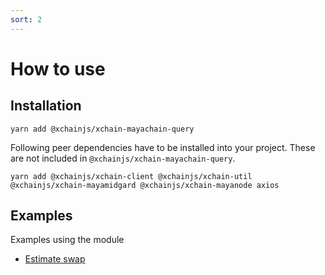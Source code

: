 ```yaml
---
sort: 2
---
```


# How to use

## Installation

```
yarn add @xchainjs/xchain-mayachain-query
```

Following peer dependencies have to be installed into your project. These are not included in `@xchainjs/xchain-mayachain-query`.

```
yarn add @xchainjs/xchain-client @xchainjs/xchain-util @xchainjs/xchain-mayamidgard @xchainjs/xchain-mayanode axios

```

## Examples

Examples using the module

- [Estimate swap](https://github.com/xchainjs/xchainjs-lib/blob/master/packages/xchain-mayachain-query/__e2e__/mayachain-estimateSwap.e2e.test.ts)